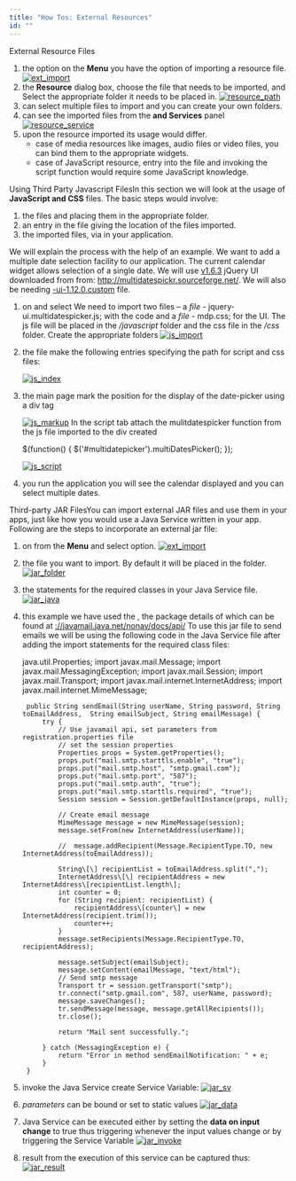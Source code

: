 ```yaml
---
title: "How Tos: External Resources"
id: ""
---
```


External Resource Files

1. the option on the **Menu** you have the option of importing a resource file. [![ext_import](../assets/ext_import.png)](../assets/ext_import.png)
2. the **Resource** dialog box, choose the file that needs to be imported, and Select the appropriate folder it needs to be placed in. [![resource_path](../assets/resource_path.png)](../assets/resource_path.png)
3. can select multiple files to import and you can create your own folders.
4. can see the imported files from the **and Services** panel [![resource_service](../assets/resource_service.png)](../assets/resource_service.png)
5. upon the resource imported its usage would differ.
    - case of media resources like images, audio files or video files, you can bind them to the appropriate widgets.
    - case of JavaScript resource, entry into the file and invoking the script function would require some JavaScript knowledge.

Using Third Party Javascript FilesIn this section we will look at the usage of **JavaScript and CSS** files. The basic steps would involve:

1. the files and placing them in the appropriate folder.
2. an entry in the file giving the location of the files imported.
3. the imported files, via in your application.

We will explain the process with the help of an example. We want to add a multiple date selection facility to our application. The current calendar widget allows selection of a single date. We will use [v1.6.3](../assets/MultiDatesPicker-v1.6.3.zip) jQuery UI downloaded from from: http://multidatespickr.sourceforge.net/. We will also be needing [\-ui-1.12.0.custom](../assets/jquery-ui-1.12.0.custom.zip) file.

1. on and select We need to import two files – a _file_ - jquery-ui.multidatespicker.js; with the code and a _file_ - mdp.css; for the UI. The js file will be placed in the _/javascript_ folder and the css file in the _/css_ folder. Create the appropriate folders [![js_import](../assets/js_import.png)](../assets/js_import.png)
2. the file make the following entries specifying the path for script and css files:
    
    [![js_index](../assets/js_index-1024x576.png)](../assets/js_index.png)
3. the main page mark the position for the display of the date-picker using a div tag
    
    [![js_markup](../assets/js_markup-1024x640.png)](../assets/js_markup.png) In the script tab attach the mulitdatespicker function from the js file imported to the div created
    
    $(function() {
                    $('#multidatepicker').multiDatesPicker();
                });
    
    [![js_script](../assets/js_script-1024x576.png)](../assets/js_script.png)
4. you run the application you will see the calendar displayed and you can select multiple dates.

Third-party JAR FilesYou can import external JAR files and use them in your apps, just like how you would use a Java Service written in your app. Following are the steps to incorporate an external jar file:

1. on from the **Menu** and select option. [![ext_import](../assets/ext_import.png)](../assets/ext_import.png)
2. the file you want to import. By default it will be placed in the folder. [![jar_folder](../assets/jar_folder.png)](../assets/jar_folder.png)
3. the statements for the required classes in your Java Service file. [![jar_java](../assets/jar_java-1024x640.png)](../assets/jar_java.png)
4. this example we have used the , the package details of which can be found at [://javamail.java.net/nonav/docs/api/](https://javamail.java.net/nonav/docs/api/) To use this jar file to send emails we will be using the following code in the Java Service file after adding the import statements for the required class files:
    
     java.util.Properties;
    import javax.mail.Message;
    import javax.mail.MessagingException;
    import javax.mail.Session;
    import javax.mail.Transport;
    import javax.mail.internet.InternetAddress;
    import javax.mail.internet.MimeMessage;
    
        public String sendEmail(String userName, String password, String toEmailAddress,  String emailSubject, String emailMessage) {
            try {
                // Use javamail api, set parameters from registration.properties file
                // set the session properties
                Properties props = System.getProperties();
                props.put("mail.smtp.starttls.enable", "true");
                props.put("mail.smtp.host", "smtp.gmail.com");
                props.put("mail.smtp.port", "587");
                props.put("mail.smtp.auth", "true");
                props.put("mail.smtp.starttls.required", "true");
                Session session = Session.getDefaultInstance(props, null);
    
                // Create email message
                MimeMessage message = new MimeMessage(session);
                message.setFrom(new InternetAddress(userName));
    
                //	message.addRecipient(Message.RecipientType.TO, new InternetAddress(toEmailAddress));
    
                String\[\] recipientList = toEmailAddress.split(",");
                InternetAddress\[\] recipientAddress = new InternetAddress\[recipientList.length\];
                int counter = 0;
                for (String recipient: recipientList) {
                    recipientAddress\[counter\] = new InternetAddress(recipient.trim());
                    counter++;
                }
                message.setRecipients(Message.RecipientType.TO, recipientAddress);
    
                message.setSubject(emailSubject);
                message.setContent(emailMessage, "text/html");
                // Send smtp message
                Transport tr = session.getTransport("smtp");
                tr.connect("smtp.gmail.com", 587, userName, password);
                message.saveChanges();
                tr.sendMessage(message, message.getAllRecipients());
                tr.close();
    
                return "Mail sent successfully.";
    
            } catch (MessagingException e) {
                return "Error in method sendEmailNotification: " + e;
            }
        }
    
5. invoke the Java Service create Service Variable: [![jar_sv](../assets/jar_sv.png)](../assets/jar_sv.png)
6. _parameters_ can be bound or set to static values [![jar_data](../assets/jar_data.png)](../assets/jar_data.png)
7. Java Service can be executed either by setting the **data on input change** to true thus triggering whenever the input values change or by triggering the Service Variable [![jar_invoke](../assets/jar_invoke.png)](../assets/jar_invoke.png)
8. result from the execution of this service can be captured thus: [![jar_result](../assets/jar_result.png)](../assets/jar_result.png)
